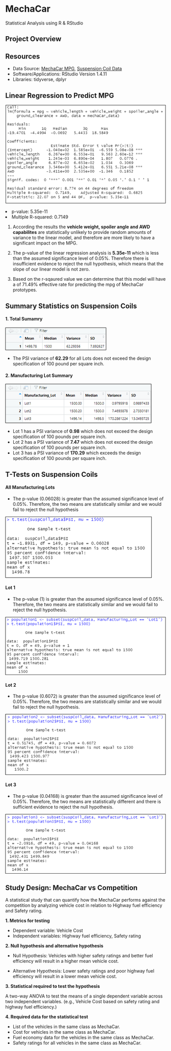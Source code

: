 # MechaCar
Statistical Analysis using R &amp; RStudio

## Project Overview

## Resources
- Data Source: [MechaCar MPG](Data/MechaCar_mpg.csv), [Suspension Coil Data](Data/Suspension_Coil.csv)
- Software/Applications: RStudio Version 1.4.11
- Libraries: tidyverse, dplyr

## Linear Regression to Predict MPG

<p align="left">
  <img src="Resources/linear_regression.PNG"/>
</p

- p-value: 5.35e-11
- Multiple R-squared: 0.7149

1. According the results the **vehicle weight, spoiler angle and AWD capabilites** are statistically unlikely to provide random amounts of variance to the linear model, and therefore are more likely to have a significant impact on the MPG.

2. The p-value of the linear regression analysis is **5.35e-11** which is less than the assumed significance level of 0.05%. Therefore there is insufficient evidence to reject the null hypothesis, which means that the slope of our linear model is not zero.

3. Based on the r-sqaured value we can determine that this model will have a of 71.49% effective rate for predicting the mpg of MechaCar prototypes.

## Summary Statistics on Suspension Coils

#### 1. Total Sumamry

<p align="left">
  <img src="Resources/total_summary.PNG"/>
</p>

- The PSI variance of **62.29** for all Lots does not exceed the design specification of 100 pound per square inch.

#### 2. Manufacturing Lot Summary

<p align="left">
  <img src="Resources/lot_summary.PNG"/>
</p>

- Lot 1 has a PSI variance of **0.98** which does not exceed the design specification of 100 pounds per square inch.
- Lot 2 has a PSI variance of **7.47** which does not exceed the design specification of 100 pounds per square inch.
- Lot 3 has a PSI variance of **170.29** which exceeds the design specification of 100 pounds per square inch. 

## T-Tests on Suspension Coils

#### All Manufacturing Lots

- The p-value (0.06028) is greater than the assumed significance level of 0.05%.  Therefore, the two means are statistically similar and we would fail to reject the null hypothesis

<p align="left">
  <img src="Resources/t_test.png"/>
</p>

#### Lot 1 

- The p-value (1) is greater than the assumed significance level of 0.05%. Therefore, the two means are statistically similar and we would fail to reject the null hypothesis.

<p align="left">
  <img src="Resources/lot1_t_test.PNG"/>
</p>

#### Lot 2

- The p-value (0.6072) is greater than the assumed significance level of 0.05%. Therefore, the two means are statistically similar and we would fail to reject the null hypothesis.

<p align="left">
  <img src="Resources/lot2_t_test.PNG"/>
</p>

#### Lot 3

- The p-value (0.04168) is greater than the assumed significance level of 0.05%. Therefore, the two means are statistically different and there is sufficient evidence to reject the null hypothesis.

<p align="left">
  <img src="Resources/lot3_t_test.PNG"/>
</p>


## Study Design: MechaCar vs Competition

A statistical study that can quantify how the MechaCar performs against the competition by analyzing vehicle cost in relation to Highway fuel efficiency and Safety rating. 

**1. Metrics for testing**

- Dependent variable: Vehicle Cost
- Independent variables: Highway fuel efficiency, Safety rating

**2. Null hypothesis and alternative hypothesis**

- Null Hypothesis: Vehicles with higher safety ratings and better fuel efficiency will result in a higher mean vehicle cost. 

- Alternative Hypothesis: Lower safety ratings and poor highway fuel efficiency will result in a lower mean vehicle cost. 

**3. Statistical required to test the hypothesis** 

A two-way ANOVA to test the means of a single dependent variable across two independent variables. (e.g., Vehicle Cost based on safety rating and highway fuel efficiency.)

**4. Required data for the statistical test**

- List of the vehicles in the same class as MechaCar.
- Cost for vehicles in the same class as MechaCar.
- Fuel economy data for the vehicles in the same class as MechaCar.
- Safety ratings for all vehicles in the same class as MechaCar.